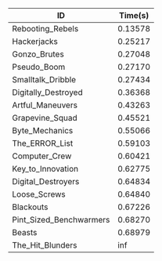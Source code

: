 |ID|Time(s)|
|-|-|
|Rebooting_Rebels|0.13578|
|Hackerjacks|0.25217|
|Gonzo_Brutes|0.27048|
|Pseudo_Boom|0.27170|
|Smalltalk_Dribble|0.27434|
|Digitally_Destroyed|0.36368|
|Artful_Maneuvers|0.43263|
|Grapevine_Squad|0.45521|
|Byte_Mechanics|0.55066|
|The_ERROR_List|0.59103|
|Computer_Crew|0.60421|
|Key_to_Innovation|0.62775|
|Digital_Destroyers|0.64834|
|Loose_Screws|0.64840|
|Blackouts|0.67226|
|Pint_Sized_Benchwarmers|0.68270|
|Beasts|0.68979|
|The_Hit_Blunders|inf|
